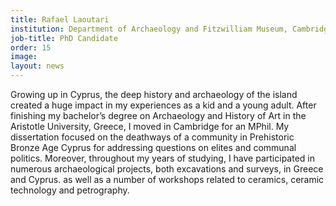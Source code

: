 ```yaml
---
title: Rafael Laoutari
institution: Department of Archaeology and Fitzwilliam Museum, Cambridge
job-title: PhD Candidate
order: 15
image:
layout: news
---
```


Growing up in Cyprus, the deep history and archaeology of the island created a huge impact in my experiences as a kid and a young adult. After finishing my bachelor’s degree on Archaeology and History of Art in the Aristotle University, Greece, I moved in Cambridge for an MPhil. My dissertation focused on the deathways of a community in Prehistoric Bronze Age Cyprus for addressing questions on elites and communal politics.  Moreover, throughout my years of studying, I have participated in numerous archaeological projects, both excavations and surveys, in Greece and Cyprus.  as well as a number of workshops related to ceramics, ceramic technology and petrography.  
